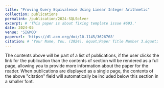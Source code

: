 ```yaml
---
title: "Proving Query Equivalence Using Linear Integer Arithmetic"
collection: publications
permalink: /publication/2024-SQLSolver
excerpt: # 'This paper is about fixing template issue #693.'
date: 2024-05
venue: 'SIGMOD'
paperurl: 'https://dl.acm.org/doi/10.1145/3626768'
citation: # 'Your Name, You. (2024). &quot;Paper Title Number 3.&quot; <i>GitHub Journal of Bugs</i>. 1(3).'
---
```


The contents above will be part of a list of publications, if the user clicks the link for the publication than the contents of section will be rendered as a full page, allowing you to provide more information about the paper for the reader. When publications are displayed as a single page, the contents of the above "citation" field will automatically be included below this section in a smaller font.
